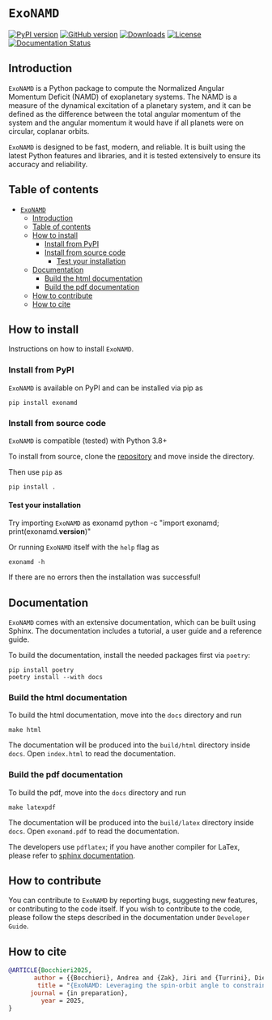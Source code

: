 # ``ExoNAMD``

[![PyPI version](https://badge.fury.io/py/exonamd.svg?icon=si%3Apython)](https://badge.fury.io/py/exonamd)
[![GitHub version](https://badge.fury.io/gh/abocchieri%2Fexonamd.svg)](https://badge.fury.io/gh/abocchieri%2Fexonamd)
[![Downloads](https://static.pepy.tech/badge/exonamd)](https://pepy.tech/project/exonamd)
[![License](https://img.shields.io/badge/License-BSD%203--Clause-blue.svg)](https://opensource.org/licenses/BSD-3-Clause)
[![Documentation Status](https://readthedocs.org/projects/exonamd/badge/?version=stable)](https://exonamd.readthedocs.io/en/stable/?badge=stable)

## Introduction

``ExoNAMD`` is a Python package to compute the Normalized Angular Momentum Deficit (NAMD) of exoplanetary systems. The NAMD is a measure of the dynamical excitation of a planetary system, and it can be defined as the difference between the total angular momentum of the system and the angular momentum it would have if all planets were on circular, coplanar orbits.

``ExoNAMD`` is designed to be fast, modern, and reliable. It is built using the latest Python features and libraries, and it is tested extensively to ensure its accuracy and reliability.

## Table of contents

- [``ExoNAMD``](#exonamd)
  - [Introduction](#introduction)
  - [Table of contents](#table-of-contents)
  - [How to install](#how-to-install)
    - [Install from PyPI](#install-from-pypi)
    - [Install from source code](#install-from-source-code)
      - [Test your installation](#test-your-installation)
  - [Documentation](#documentation)
    - [Build the html documentation](#build-the-html-documentation)
    - [Build the pdf documentation](#build-the-pdf-documentation)
  - [How to contribute](#how-to-contribute)
  - [How to cite](#how-to-cite)

## How to install

Instructions on how to install ``ExoNAMD``.

### Install from PyPI

``ExoNAMD`` is available on PyPI and can be installed via pip as

    pip install exonamd

### Install from source code

``ExoNAMD`` is compatible (tested) with Python 3.8+

To install from source, clone the [repository](https://github.com/abocchieri/ExoNAMD) and move inside the directory.

Then use `pip` as

    pip install .

#### Test your installation

Try importing ``ExoNAMD`` as
exonamd
    python -c "import exonamd; print(exonamd.__version__)"

Or running ``ExoNAMD`` itself with the `help` flag as

    exonamd -h

If there are no errors then the installation was successful!

## Documentation

``ExoNAMD`` comes with an extensive documentation, which can be built using Sphinx.
The documentation includes a tutorial, a user guide and a reference guide.

To build the documentation, install the needed packages first via `poetry`:

    pip install poetry
    poetry install --with docs

### Build the html documentation

To build the html documentation, move into the `docs` directory and run

    make html

The documentation will be produced into the `build/html` directory inside `docs`.
Open `index.html` to read the documentation.

### Build the pdf documentation

To build the pdf, move into the `docs` directory and run

    make latexpdf

The documentation will be produced into the `build/latex` directory inside `docs`.
Open `exonamd.pdf` to read the documentation.

The developers use `pdflatex`; if you have another compiler for LaTex, please refer to [sphinx documentation](https://www.sphinx-doc.org/en/master/usage/configuration.html#latex-options).

## How to contribute

You can contribute to ``ExoNAMD`` by reporting bugs, suggesting new features, or contributing to the code itself.
If you wish to contribute to the code, please follow the steps described in the documentation under `Developer Guide`.

## How to cite

```bibtex
@ARTICLE{Bocchieri2025,
       author = {{Bocchieri}, Andrea and {Zak}, Jiri and {Turrini}, Diego},
        title = "{ExoNAMD: Leveraging the spin-orbit angle to constrain the dynamics of multiplanetary systems}",
      journal = {in preparation},
         year = 2025,
}
```

